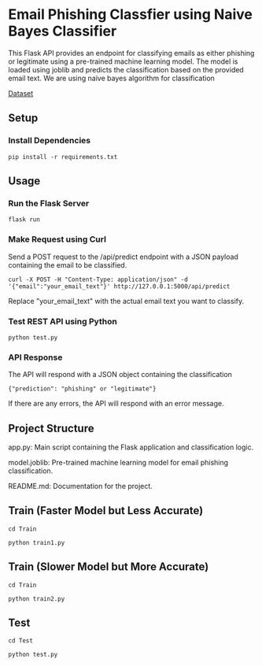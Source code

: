 # Email Phishing Classfier using Naive Bayes Classifier

This Flask API provides an endpoint for classifying emails as either phishing or legitimate using a pre-trained machine learning model. The model is loaded using joblib and predicts the classification based on the provided email text. We are using naive bayes algorithm for classification

[Dataset](https://www.kaggle.com/datasets/subhajournal/phishingemails)

## Setup

### Install Dependencies
```
pip install -r requirements.txt
```

## Usage

### Run the Flask Server
```
flask run
```

### Make Request using Curl
Send a POST request to the /api/predict endpoint with a JSON payload containing the email to be classified.
```
curl -X POST -H "Content-Type: application/json" -d '{"email":"your_email_text"}' http://127.0.0.1:5000/api/predict
```
Replace "your_email_text" with the actual email text you want to classify.

### Test REST API using Python
```
python test.py
```
### API Response
The API will respond with a JSON object containing the classification
```
{"prediction": "phishing" or "legitimate"}
```
If there are any errors, the API will respond with an error message.

## Project Structure

app.py: Main script containing the Flask application and classification logic.

model.joblib: Pre-trained machine learning model for email phishing classification.

README.md: Documentation for the project.

## Train (Faster Model but Less Accurate)
```
cd Train
```

```
python train1.py
```

## Train (Slower Model but More Accurate)
```
cd Train
```

```
python train2.py
```
## Test 

```
cd Test
```

```
python test.py
```
